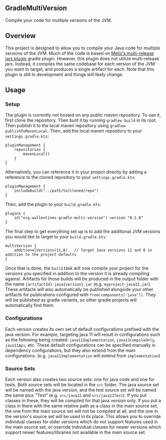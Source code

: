 ## GradleMultiVersion
Compile your code for multiple versions of the JVM.

## Overview
This project is designed to allow you to compile your Java code for multiple versions of the JVM. Much of the code is 
based on [Melix's multi-release jars plugin](https://github.com/melix/mrjar-gradle-plugin) gradle plugin. However, this plugin
does not utilize multi-release jars. Instead, it compiles the same codebase for each version of the JVM you want to
target, and produces a single artifact for each. Note that this plugin is still in development and things will likely
change.

## Usage
### Setup
The plugin is currently not hosted on any public maven repository. To use it, first clone the repository. Then built it
by running `gradlew build` in its root. Then publish it to the local maven repository using `gradlew publishToMavenLocal`. 
Then, add the local maven repository to your `settings.gradle.kts`:
```
pluginManagement {
    repositories {
        mavenLocal()
    }
}
```
Alternatively, you can reference it in your project directly by adding a reference to the cloned repository to your
`settings.gradle.kts`:
```
pluginManagement {
    includeBuild("../path/to/cloned/repo")
}
```

Then, add the plugin to your `build.gradle.kts`:
```
plugins {
    id("org.wallentines.gradle-multi-version") version "0.1.0"
}
```
The final step to get everything set up is to add the additional JVM versions you would like to target to your
`build.gradle.kts`:
```
multiVersion {
    additionalVersions(11,8)   // Target Java versions 11 and 8 in addition to the project defaults
}
```
Once that is done, the `build` task will now compile your project for the versions you specified in addition to the
version it is already compiling against. Artifacts for those builds will be produced in the output folder with the name
`{artifactId}-java{version}.jar` (e.g. `myproject-java11.jar`). These artifacts will also automatically be published
alongside your other artifacts for publications configured with `from(components["java"])`. They will be published as
gradle variants, so other gradle projects will automatically find them.


### Configurations
Each version creates its own set of default configurations prefixed with the java version. For example, targeting
java 11 will result in configurations such as the following being created: `java11Implementation`, `java11CompileOnly`,
`java11Api`, etc. These default configurations can be specified manually in dependency configurations, but they also
extend from the main configurations. (e.g. `java11Implementation` will extend from `implementation`)


### Source Sets
Each version also creates two source sets: one for java code and one for tests. Both source sets will be located in the
`src` folder. The java source set will be named with the java version, and the test source set will be named the same 
plus "Test" (e.g. `src/java11` and `src/java11Test`). If you put classes in these, they will be compiled for that java
version only. If you put a class in there with the same relative path as a class in the main source set, the one from
the main source set will not be compiled at all, and the one in the version's source set will be used in its place. This
allows you to override individual classes for older versions which do not support features used in the main source set, 
or override individual classes for newer versions which support newer features/libraries not available in the main 
source set.
